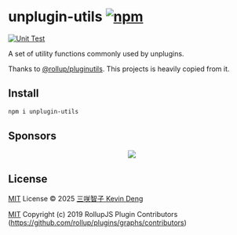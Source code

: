 # unplugin-utils [![npm](https://img.shields.io/npm/v/unplugin-utils.svg)](https://npmjs.com/package/unplugin-utils)

[![Unit Test](https://github.com/sxzz/unplugin-utils/actions/workflows/unit-test.yml/badge.svg)](https://github.com/sxzz/unplugin-utils/actions/workflows/unit-test.yml)

A set of utility functions commonly used by unplugins.

Thanks to [@rollup/pluginutils](https://github.com/rollup/plugins/tree/master/packages/pluginutils). This projects is heavily copied from it.

## Install

```bash
npm i unplugin-utils
```

## Sponsors

<p align="center">
  <a href="https://cdn.jsdelivr.net/gh/sxzz/sponsors/sponsors.svg">
    <img src='https://cdn.jsdelivr.net/gh/sxzz/sponsors/sponsors.svg'/>
  </a>
</p>

## License

[MIT](./LICENSE) License © 2025 [三咲智子 Kevin Deng](https://github.com/sxzz)

[MIT](./LICENSE) Copyright (c) 2019 RollupJS Plugin Contributors (https://github.com/rollup/plugins/graphs/contributors)
